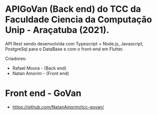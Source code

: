 # APIGoVan (Back end) do TCC da Faculdade Ciencia da Computação Unip - Araçatuba (2021).
API Rest sendo desenvolvida com Typescript + Node.js,  Javascript, PostgreSql para o DataBase e com o front-end em Flutter.

Criadores: 
- Rafael Moura - (Back end)
- Natan Amorim - (Front end)

# Front end - GoVan
- https://github.com/NatanAmorim/tcc-govan/
